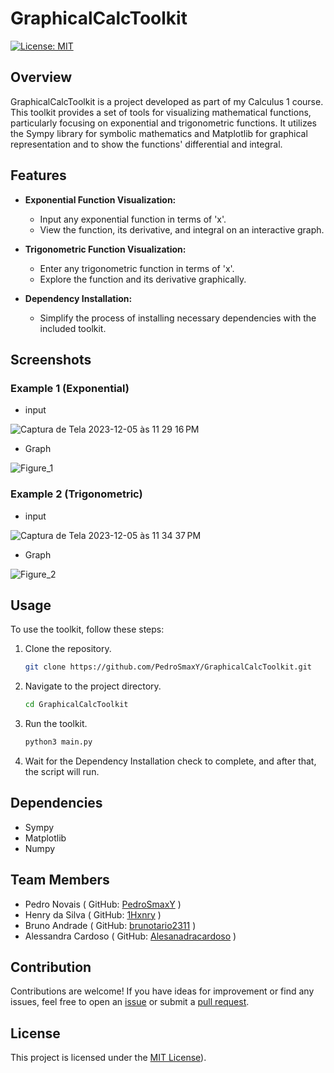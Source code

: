 # GraphicalCalcToolkit

[![License: MIT](https://img.shields.io/badge/License-MIT-yellow.svg)](https://opensource.org/licenses/MIT)

## Overview

GraphicalCalcToolkit is a project developed as part of my Calculus 1 course. This toolkit provides a set of tools for visualizing mathematical functions, particularly focusing on exponential and trigonometric functions. It utilizes the Sympy library for symbolic mathematics and Matplotlib for graphical representation and to show the functions' differential and integral.

## Features

- **Exponential Function Visualization:**
  - Input any exponential function in terms of 'x'.
  - View the function, its derivative, and integral on an interactive graph.

- **Trigonometric Function Visualization:**
  - Enter any trigonometric function in terms of 'x'.
  - Explore the function and its derivative graphically.

- **Dependency Installation:**
  - Simplify the process of installing necessary dependencies with the included toolkit.

## Screenshots

### Example 1 (Exponential)

- input

![Captura de Tela 2023-12-05 às 11 29 16 PM](https://github.com/PedroSmaxY/GraphicalCalcToolkit/assets/127573080/b067f024-7acc-4226-92b1-96979ba15b67)

- Graph

![Figure_1](https://github.com/PedroSmaxY/GraphicalCalcToolkit/assets/127573080/8ef14f10-a0d9-4c42-9061-d557a0adb8fc)

### Example 2 (Trigonometric)

- input

![Captura de Tela 2023-12-05 às 11 34 37 PM](https://github.com/PedroSmaxY/GraphicalCalcToolkit/assets/127573080/a39878a5-83bf-43f9-8f5f-54a3bbb1a966)

- Graph

![Figure_2](https://github.com/PedroSmaxY/GraphicalCalcToolkit/assets/127573080/dbd5ebb8-d93b-47e0-a17f-2db3a1d50821)

## Usage

To use the toolkit, follow these steps:

1. Clone the repository.
   ```bash 
   git clone https://github.com/PedroSmaxY/GraphicalCalcToolkit.git
   ```
2. Navigate to the project directory.
   ```bash
   cd GraphicalCalcToolkit
   ```
3. Run the toolkit.
   ```bash
   python3 main.py
   ```
4. Wait for the Dependency Installation check to complete, and after that, the script will run.

## Dependencies

- Sympy
- Matplotlib
- Numpy

## Team Members

- Pedro Novais ( GitHub: [PedroSmaxY](https://github.com/PedroSmaxY) )
- Henry da Silva ( GitHub: [1Hxnry](https://github.com/1Hxnry) )
- Bruno Andrade ( GitHub: [brunotario2311](https://github.com/brunotario2311) )
- Alessandra Cardoso ( GitHub: [Alesanadracardoso](https://github.com/Alesanadracardoso) )


## Contribution

Contributions are welcome! If you have ideas for improvement or find any issues, feel free to open an [issue](https://github.com/PedroSmaxY/GraphicalCalcToolkit/issues) or submit a [pull request](https://github.com/PedroSmaxY/GraphicalCalcToolkit/pulls).

## License

This project is licensed under the [MIT License](https://github.com/PedroSmaxY/GraphicalCalcToolkit/blob/master/LICENSE)).
